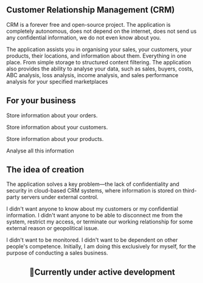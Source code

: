 ## Customer Relationship Management (CRM)
CRM is a forever free and open-source project. The application is completely autonomous, does not depend on the internet, does not send us any confidential information, we do not even know about you. 

The application assists you in organising your sales, your customers, your products, their locations, and information about them.
Everything in one place. From simple storage to structured content filtering. The application also provides the ability to analyse your data, such as sales, buyers, costs, ABC analysis, loss analysis, income analysis, and sales performance analysis for your specified marketplaces
## For your business
Store information about your orders. 

Store information about your customers. 

Store information about your products.   

Analyse all this information
## The idea of creation
The application solves a key problem—the lack of confidentiality and security in cloud-based CRM systems, where information is stored on third-party servers under external control.

I didn't want anyone to know about my customers or my confidential information. I didn't want anyone to be able to disconnect me from the system, restrict my access, or terminate our working relationship for some external reason or geopolitical issue. 

I didn't want to be monitored. I didn't want to be dependent on other people's competence. Initially, I am doing this exclusively for myself, for the purpose of conducting a sales business.


<div align="center">
  
## 🚀Currently under active development

</div>
